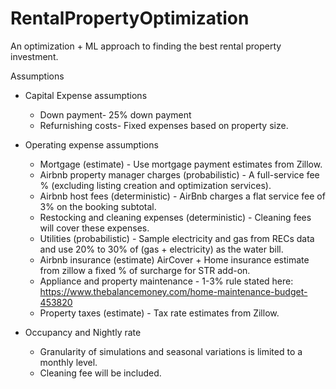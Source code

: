 # RentalPropertyOptimization
An optimization + ML approach to finding the best rental property investment.

Assumptions
- Capital Expense assumptions
  - Down payment- 25% down payment
  - Refurnishing costs- Fixed expenses based on property size.
    
- Operating expense assumptions
  - Mortgage (estimate) - Use mortgage payment estimates from Zillow.
  - Airbnb property manager charges (probabilistic) - A full-service fee % (excluding listing creation and optimization services).
  - Airbnb host fees (deterministic) - AirBnb charges a flat service fee of 3% on the booking subtotal.
  - Restocking and cleaning expenses (deterministic) - Cleaning fees will cover these expenses.
  - Utilities (probabilistic) - Sample electricity and gas from RECs data and use 20% to 30% of (gas + electricity) as the water bill.
  - Airbnb insurance (estimate) AirCover + Home insurance estimate from zillow a fixed % of surcharge for STR add-on. 
  - Appliance and property maintenance - 1-3% rule stated here: https://www.thebalancemoney.com/home-maintenance-budget-453820
  - Property taxes (estimate) - Tax rate estimates from Zillow.
    
- Occupancy and Nightly rate
  - Granularity of simulations and seasonal variations is limited to a monthly level.
  - Cleaning fee will be included.
